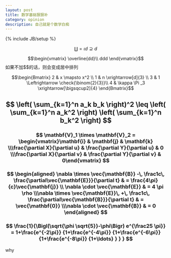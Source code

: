 ```yaml
---
layout: post
title: 数学基础狠狠补
category: opinion
description: 自己就是个数学白痴
---
```

{% include JB/setup %}

$$\coprod = \iota d\supseteq d$$

$$\begin{vmatrix}
\overline{dd}\\ 
ddd
\end{vmatrix}$$ 如果不加$$的话，则会变成居中排列

$$\begin{Bmatrix}
2 &  x \mapsto x^2 \\ 
1 & n  \xrightarrow[d]{3} \\ 
3 & 1 \Leftrightarrow \check{\binom{2}{3}}\\ 
4 & \kappa \Pi _3 \xrightarrow[\bigsqcup2]{4}
\end{Bmatrix}$$

## $$ \left( \sum_{k=1}^n a_k b_k \right)^2 \leq \left( \sum_{k=1}^n a_k^2 \right) \left( \sum_{k=1}^n b_k^2 \right)  $$
                
                       
### $$ \mathbf{V}_1 \times \mathbf{V}_2 =  \begin{vmatrix}\mathbf{i} & \mathbf{j} & \mathbf{k} \\\frac{\partial X}{\partial u} &  \frac{\partial Y}{\partial u} & 0 \\\frac{\partial X}{\partial v} &  \frac{\partial Y}{\partial v} & 0\end{vmatrix} $$            
                
                         
### $$ \begin{aligned} \nabla \times \vec{\mathbf{B}} -\, \frac1c\, \frac{\partial\vec{\mathbf{E}}}{\partial t} & = \frac{4\pi}{c}\vec{\mathbf{j}} \\   \nabla \cdot \vec{\mathbf{E}} & = 4 \pi \rho \\\nabla \times \vec{\mathbf{E}}\, +\, \frac1c\, \frac{\partial\vec{\mathbf{B}}}{\partial t} & = \vec{\mathbf{0}} \\\nabla \cdot \vec{\mathbf{B}} & = 0 \end{aligned} $$            
                
                        
### $$ \frac{1}{\Bigl(\sqrt{\phi \sqrt{5}}-\phi\Bigr) e^{\frac25 \pi}} = 1+\frac{e^{-2\pi}} {1+\frac{e^{-4\pi}} {1+\frac{e^{-6\pi}} {1+\frac{e^{-8\pi}} {1+\ldots} } } } $$    
why

